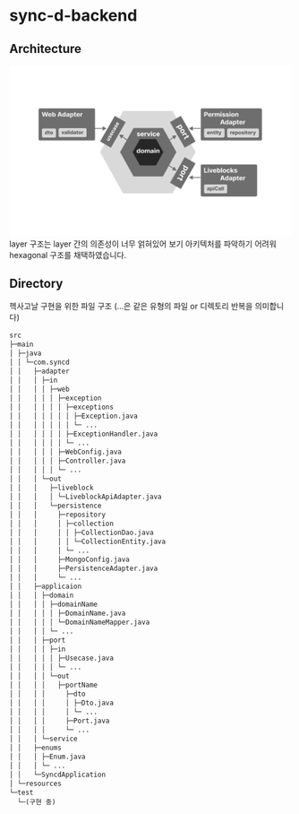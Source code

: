 # sync-d-backend

## Architecture
![](./docs/HexagonalArchitecture.png)
layer 구조는 layer 간의 의존성이 너무 얽혀있어 보기 아키텍처를 파악하기 어려워 hexagonal 구조를 채택하였습니다.

## Directory
헥사고날 구현을 위한 파일 구조 (...은 같은 유형의 파일 or 디렉토리 반복을 의미합니다)
```
src
├─main
│ ├─java
│ │ └─com.syncd
│ │   ├─adapter
│ │   │ ├─in
│ │   │ │ ├─web
│ │   │ │ │ ├─exception
│ │   │ │ │ │ ├─exceptions
│ │   │ │ │ │ │ ├─Exception.java
│ │   │ │ │ │ │ └─ ...
│ │   │ │ │ │ ├─ExceptionHandler.java
│ │   │ │ │ │ └─ ...
│ │   │ │ │ ├─WebConfig.java
│ │   │ │ │ ├─Controller.java
│ │   │ │ │ └─ ...
│ │   │ └─out
│ │   │   ├─liveblock
│ │   │   │ └─LiveblockApiAdapter.java
│ │   │   └─persistence
│ │   │     ├─repository
│ │   │     │ ├─collection
│ │   │     │ │ ├─CollectionDao.java
│ │   │     │ │ └─CollectionEntity.java
│ │   │     │ └─ ...
│ │   │     ├─MongoConfig.java
│ │   │     ├─PersistenceAdapter.java
│ │   │     └─ ...
│ │   ├─applicaion
│ │   │ ├─domain
│ │   │ │ ├─domainName
│ │   │ │ │ ├─DomainName.java
│ │   │ │ │ └─DomainNameMapper.java
│ │   │ │ └─ ...
│ │   │ ├─port
│ │   │ │ ├─in
│ │   │ │ │ ├─Usecase.java
│ │   │ │ │ └─ ...
│ │   │ │ └─out
│ │   │ │   ├─portName
│ │   │ │     ├─dto
│ │   │ │     │ ├─Dto.java
│ │   │ │     │ └─ ...
│ │   │ │     ├─Port.java
│ │   │ │     └─ ...
│ │   │ └─service
│ │   ├─enums
│ │   │ ├─Enum.java
│ │   │ └─ ... 
│ │   └─SyncdApplication
│ └─resources
└─test
  └─(구현 중)
```
